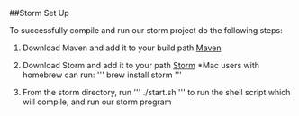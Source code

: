 ##Storm Set Up

To successfully compile and run our storm project do the following steps:

1. Download Maven and add it to your build path
   [Maven](http://maven.apache.org/install.html)

2. Download Storm and add it to your path
   [Storm](http://storm.apache.org/downloads.html)
   *Mac users with homebrew can run:
   '''
   brew install storm
   '''

3. From the storm directory, run
'''
./start.sh
'''
to run the shell script which will compile, and run our storm program
